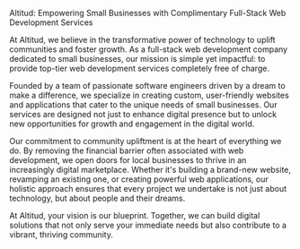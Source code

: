 Altitud: Empowering Small Businesses with Complimentary Full-Stack Web Development Services

At Altitud, we believe in the transformative power of technology to uplift communities and foster growth. As a full-stack web development company dedicated to small businesses, our mission is simple yet impactful: to provide top-tier web development services completely free of charge.

Founded by a team of passionate software engineers driven by a dream to make a difference, we specialize in creating custom, user-friendly websites and applications that cater to the unique needs of small businesses. Our services are designed not just to enhance digital presence but to unlock new opportunities for growth and engagement in the digital world.

Our commitment to community upliftment is at the heart of everything we do. By removing the financial barrier often associated with web development, we open doors for local businesses to thrive in an increasingly digital marketplace. Whether it's building a brand-new website, revamping an existing one, or creating powerful web applications, our holistic approach ensures that every project we undertake is not just about technology, but about people and their dreams.

At Altitud, your vision is our blueprint. Together, we can build digital solutions that not only serve your immediate needs but also contribute to a vibrant, thriving community.